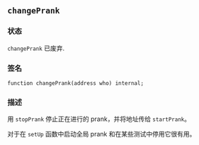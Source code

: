 ## `changePrank`

### 状态

`changePrank` 已废弃.

### 签名

```solidity
function changePrank(address who) internal;
```

### 描述

用 `stopPrank` 停止正在进行的 prank，并将地址传给  `startPrank`。

对于在 `setUp` 函数中启动全局 prank 和在某些测试中停用它很有用。